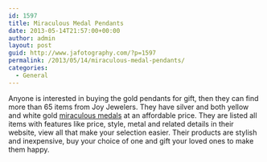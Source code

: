```yaml
---
id: 1597
title: Miraculous Medal Pendants
date: 2013-05-14T21:57:00+00:00
author: admin
layout: post
guid: http://www.jafotography.com/?p=1597
permalink: /2013/05/14/miraculous-medal-pendants/
categories:
  - General
---
```

Anyone is interested in buying the gold pendants for gift, then they can find more than 65 items from Joy Jewelers. They have silver and both yellow and white gold [miraculous medals](http://www.joyjewelers.com/modules/catalog/index.php?catid=43) at an affordable price. They are listed all items with features like price, style, metal and related details in their website, view all that make your selection easier. Their products are stylish and inexpensive, buy your choice of one and gift your loved ones to make them happy.